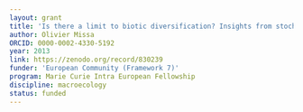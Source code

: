```yaml
---
layout: grant
title: 'Is there a limit to biotic diversification? Insights from stochastic models of speciation and extinction'
author: Olivier Missa
ORCID: 0000-0002-4330-5192
year: 2013
link: https://zenodo.org/record/830239
funder: 'European Community (Framework 7)'
program: Marie Curie Intra European Fellowship 
discipline: macroecology
status: funded
---
```

